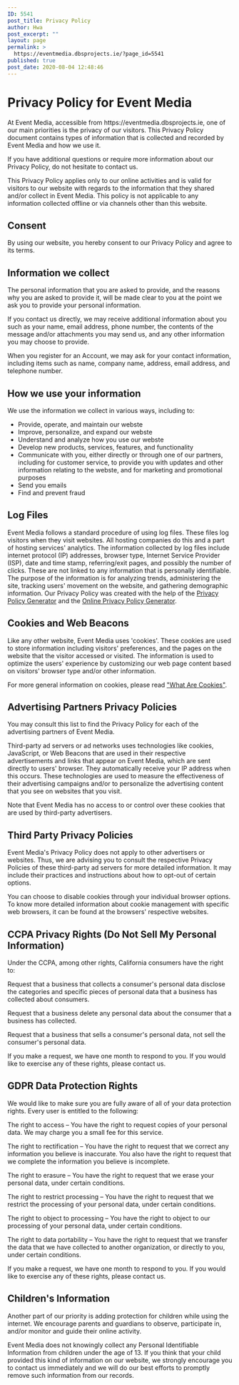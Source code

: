 ```yaml
---
ID: 5541
post_title: Privacy Policy
author: Hwa
post_excerpt: ""
layout: page
permalink: >
  https://eventmedia.dbsprojects.ie/?page_id=5541
published: true
post_date: 2020-08-04 12:48:46
---
```

<h1>Privacy Policy for Event Media</h1>
At Event Media, accessible from https://eventmedia.dbsprojects.ie, one of our main priorities is the privacy of our visitors. This Privacy Policy document contains types of information that is collected and recorded by Event Media and how we use it.

If you have additional questions or require more information about our Privacy Policy, do not hesitate to contact us.

This Privacy Policy applies only to our online activities and is valid for visitors to our website with regards to the information that they shared and/or collect in Event Media. This policy is not applicable to any information collected offline or via channels other than this website.
<h2>Consent</h2>
By using our website, you hereby consent to our Privacy Policy and agree to its terms.
<h2>Information we collect</h2>
The personal information that you are asked to provide, and the reasons why you are asked to provide it, will be made clear to you at the point we ask you to provide your personal information.

If you contact us directly, we may receive additional information about you such as your name, email address, phone number, the contents of the message and/or attachments you may send us, and any other information you may choose to provide.

When you register for an Account, we may ask for your contact information, including items such as name, company name, address, email address, and telephone number.
<h2>How we use your information</h2>
We use the information we collect in various ways, including to:
<ul>
 	<li>Provide, operate, and maintain our webste</li>
 	<li>Improve, personalize, and expand our webste</li>
 	<li>Understand and analyze how you use our webste</li>
 	<li>Develop new products, services, features, and functionality</li>
 	<li>Communicate with you, either directly or through one of our partners, including for customer service, to provide you with updates and other information relating to the webste, and for marketing and promotional purposes</li>
 	<li>Send you emails</li>
 	<li>Find and prevent fraud</li>
</ul>
<h2>Log Files</h2>
Event Media follows a standard procedure of using log files. These files log visitors when they visit websites. All hosting companies do this and a part of hosting services' analytics. The information collected by log files include internet protocol (IP) addresses, browser type, Internet Service Provider (ISP), date and time stamp, referring/exit pages, and possibly the number of clicks. These are not linked to any information that is personally identifiable. The purpose of the information is for analyzing trends, administering the site, tracking users' movement on the website, and gathering demographic information. Our Privacy Policy was created with the help of the <a href="https://www.privacypolicygenerator.info/">Privacy Policy Generator</a> and the <a href="https://www.privacypolicyonline.com/privacy-policy-generator/">Online Privacy Policy Generator</a>.
<h2>Cookies and Web Beacons</h2>
Like any other website, Event Media uses 'cookies'. These cookies are used to store information including visitors' preferences, and the pages on the website that the visitor accessed or visited. The information is used to optimize the users' experience by customizing our web page content based on visitors' browser type and/or other information.

For more general information on cookies, please read <a href="https://www.cookieconsent.com/what-are-cookies/">"What Are Cookies"</a>.
<h2>Advertising Partners Privacy Policies</h2>
You may consult this list to find the Privacy Policy for each of the advertising partners of Event Media.

Third-party ad servers or ad networks uses technologies like cookies, JavaScript, or Web Beacons that are used in their respective advertisements and links that appear on Event Media, which are sent directly to users' browser. They automatically receive your IP address when this occurs. These technologies are used to measure the effectiveness of their advertising campaigns and/or to personalize the advertising content that you see on websites that you visit.

Note that Event Media has no access to or control over these cookies that are used by third-party advertisers.
<h2>Third Party Privacy Policies</h2>
Event Media's Privacy Policy does not apply to other advertisers or websites. Thus, we are advising you to consult the respective Privacy Policies of these third-party ad servers for more detailed information. It may include their practices and instructions about how to opt-out of certain options.

You can choose to disable cookies through your individual browser options. To know more detailed information about cookie management with specific web browsers, it can be found at the browsers' respective websites.
<h2>CCPA Privacy Rights (Do Not Sell My Personal Information)</h2>
Under the CCPA, among other rights, California consumers have the right to:

Request that a business that collects a consumer's personal data disclose the categories and specific pieces of personal data that a business has collected about consumers.

Request that a business delete any personal data about the consumer that a business has collected.

Request that a business that sells a consumer's personal data, not sell the consumer's personal data.

If you make a request, we have one month to respond to you. If you would like to exercise any of these rights, please contact us.
<h2>GDPR Data Protection Rights</h2>
We would like to make sure you are fully aware of all of your data protection rights. Every user is entitled to the following:

The right to access – You have the right to request copies of your personal data. We may charge you a small fee for this service.

The right to rectification – You have the right to request that we correct any information you believe is inaccurate. You also have the right to request that we complete the information you believe is incomplete.

The right to erasure – You have the right to request that we erase your personal data, under certain conditions.

The right to restrict processing – You have the right to request that we restrict the processing of your personal data, under certain conditions.

The right to object to processing – You have the right to object to our processing of your personal data, under certain conditions.

The right to data portability – You have the right to request that we transfer the data that we have collected to another organization, or directly to you, under certain conditions.

If you make a request, we have one month to respond to you. If you would like to exercise any of these rights, please contact us.
<h2>Children's Information</h2>
Another part of our priority is adding protection for children while using the internet. We encourage parents and guardians to observe, participate in, and/or monitor and guide their online activity.

Event Media does not knowingly collect any Personal Identifiable Information from children under the age of 13. If you think that your child provided this kind of information on our website, we strongly encourage you to contact us immediately and we will do our best efforts to promptly remove such information from our records.